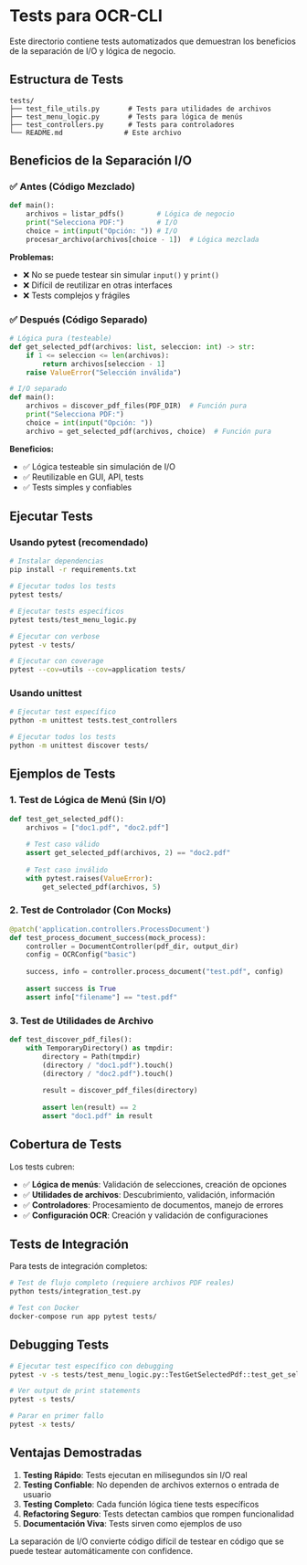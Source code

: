# Tests para OCR-CLI

Este directorio contiene tests automatizados que demuestran los beneficios de la separación de I/O y lógica de negocio.

## Estructura de Tests

```
tests/
├── test_file_utils.py       # Tests para utilidades de archivos
├── test_menu_logic.py       # Tests para lógica de menús
├── test_controllers.py      # Tests para controladores
└── README.md               # Este archivo
```

## Beneficios de la Separación I/O

### ✅ Antes (Código Mezclado)
```python
def main():
    archivos = listar_pdfs()        # Lógica de negocio
    print("Selecciona PDF:")        # I/O
    choice = int(input("Opción: ")) # I/O
    procesar_archivo(archivos[choice - 1])  # Lógica mezclada
```

**Problemas:**
- ❌ No se puede testear sin simular `input()` y `print()`
- ❌ Difícil de reutilizar en otras interfaces
- ❌ Tests complejos y frágiles

### ✅ Después (Código Separado)
```python
# Lógica pura (testeable)
def get_selected_pdf(archivos: list, seleccion: int) -> str:
    if 1 <= seleccion <= len(archivos):
        return archivos[seleccion - 1]
    raise ValueError("Selección inválida")

# I/O separado
def main():
    archivos = discover_pdf_files(PDF_DIR)  # Función pura
    print("Selecciona PDF:")
    choice = int(input("Opción: "))
    archivo = get_selected_pdf(archivos, choice)  # Función pura
```

**Beneficios:**
- ✅ Lógica testeable sin simulación de I/O
- ✅ Reutilizable en GUI, API, tests
- ✅ Tests simples y confiables

## Ejecutar Tests

### Usando pytest (recomendado)
```bash
# Instalar dependencias
pip install -r requirements.txt

# Ejecutar todos los tests
pytest tests/

# Ejecutar tests específicos
pytest tests/test_menu_logic.py

# Ejecutar con verbose
pytest -v tests/

# Ejecutar con coverage
pytest --cov=utils --cov=application tests/
```

### Usando unittest
```bash
# Ejecutar test específico
python -m unittest tests.test_controllers

# Ejecutar todos los tests
python -m unittest discover tests/
```

## Ejemplos de Tests

### 1. Test de Lógica de Menú (Sin I/O)
```python
def test_get_selected_pdf():
    archivos = ["doc1.pdf", "doc2.pdf"]
    
    # Test caso válido
    assert get_selected_pdf(archivos, 2) == "doc2.pdf"
    
    # Test caso inválido
    with pytest.raises(ValueError):
        get_selected_pdf(archivos, 5)
```

### 2. Test de Controlador (Con Mocks)
```python
@patch('application.controllers.ProcessDocument')
def test_process_document_success(mock_process):
    controller = DocumentController(pdf_dir, output_dir)
    config = OCRConfig("basic")
    
    success, info = controller.process_document("test.pdf", config)
    
    assert success is True
    assert info["filename"] == "test.pdf"
```

### 3. Test de Utilidades de Archivo
```python
def test_discover_pdf_files():
    with TemporaryDirectory() as tmpdir:
        directory = Path(tmpdir)
        (directory / "doc1.pdf").touch()
        (directory / "doc2.pdf").touch()
        
        result = discover_pdf_files(directory)
        
        assert len(result) == 2
        assert "doc1.pdf" in result
```

## Cobertura de Tests

Los tests cubren:

- ✅ **Lógica de menús**: Validación de selecciones, creación de opciones
- ✅ **Utilidades de archivos**: Descubrimiento, validación, información
- ✅ **Controladores**: Procesamiento de documentos, manejo de errores
- ✅ **Configuración OCR**: Creación y validación de configuraciones

## Tests de Integración

Para tests de integración completos:

```bash
# Test de flujo completo (requiere archivos PDF reales)
python tests/integration_test.py

# Test con Docker
docker-compose run app pytest tests/
```

## Debugging Tests

```bash
# Ejecutar test específico con debugging
pytest -v -s tests/test_menu_logic.py::TestGetSelectedPdf::test_get_selected_pdf_valid_selection

# Ver output de print statements
pytest -s tests/

# Parar en primer fallo
pytest -x tests/
```

## Ventajas Demostradas

1. **Testing Rápido**: Tests ejecutan en milisegundos sin I/O real
2. **Testing Confiable**: No dependen de archivos externos o entrada de usuario
3. **Testing Completo**: Cada función lógica tiene tests específicos
4. **Refactoring Seguro**: Tests detectan cambios que rompen funcionalidad
5. **Documentación Viva**: Tests sirven como ejemplos de uso

La separación de I/O convierte código difícil de testear en código que se puede testear automáticamente con confidence.
